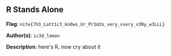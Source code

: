 ## R Stands Alone

**Flag**: `nite{7h3_Latt1c3_kn0ws_Ur_Pr1m3s_very_vvery_v3Ry_w3LLL}`

**Author(s)**: `ic3d_lemon`

**Description**: here's R, now cry about it
